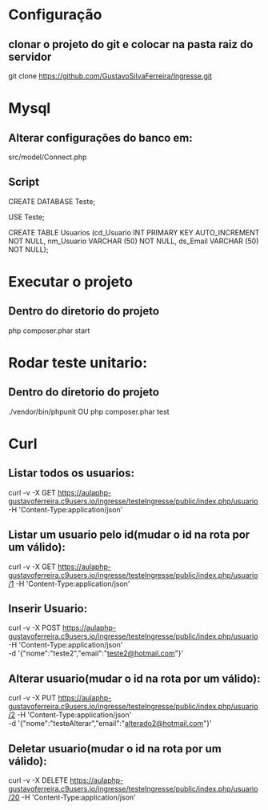 # Configuração
## clonar o projeto do git e colocar na pasta raiz do servidor
git clone https://github.com/GustavoSilvaFerreira/Ingresse.git


# Mysql
## Alterar configurações do banco em:
src/model/Connect.php

## Script
CREATE DATABASE Teste;

USE Teste;

CREATE TABLE Usuarios (cd_Usuario INT PRIMARY KEY AUTO_INCREMENT NOT NULL,
                     nm_Usuario VARCHAR (50) NOT NULL,
                     ds_Email VARCHAR (50) NOT NULL);


# Executar o projeto
## Dentro do diretorio do projeto
php composer.phar start


# Rodar teste unitario:
## Dentro do diretorio do projeto
./vendor/bin/phpunit OU php composer.phar test


# Curl
## Listar todos os usuarios:
curl -v -X GET https://aulaphp-gustavoferreira.c9users.io/ingresse/testeIngresse/public/index.php/usuario -H 'Content-Type:application/json'

## Listar um usuario pelo id(mudar o id na rota por um válido):
curl -v -X GET https://aulaphp-gustavoferreira.c9users.io/ingresse/testeIngresse/public/index.php/usuario/1 -H 'Content-Type:application/json'

## Inserir Usuario:
curl -v -X POST https://aulaphp-gustavoferreira.c9users.io/ingresse/testeIngresse/public/index.php/usuario -H 'Content-Type:application/json' \
-d '{"nome":"teste2","email":"teste2@hotmail.com"}'

## Alterar usuario(mudar o id na rota por um válido):
curl -v -X PUT https://aulaphp-gustavoferreira.c9users.io/ingresse/testeIngresse/public/index.php/usuario/2 -H 'Content-Type:application/json' \
-d '{"nome":"testeAlterar","email":"alterado2@hotmail.com"}'

## Deletar usuario(mudar o id na rota por um válido):
curl -v -X DELETE https://aulaphp-gustavoferreira.c9users.io/ingresse/testeIngresse/public/index.php/usuario/20 -H 'Content-Type:application/json'